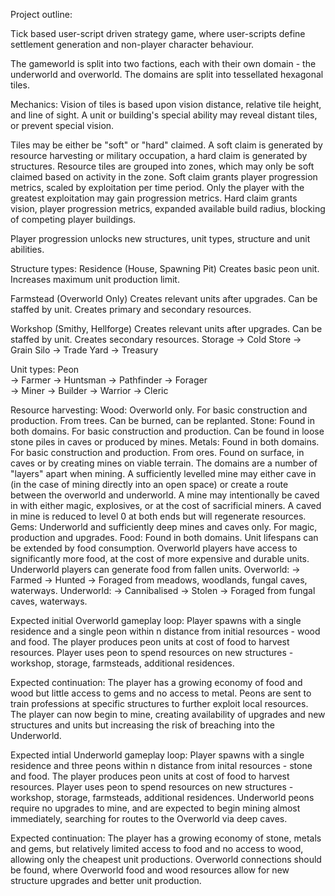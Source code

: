 Project outline:

Tick based user-script driven strategy game, where user-scripts define settlement generation and non-player character behaviour.

The gameworld is split into two factions, each with their own domain - the underworld and overworld. The domains are split into tessellated hexagonal tiles.

Mechanics:
Vision of tiles is based upon vision distance, relative tile height, and line of sight. A unit or building's special ability may reveal distant tiles, or prevent special vision.

Tiles may be either be "soft" or "hard" claimed. A soft claim is generated by resource harvesting or military occupation, a hard claim is generated by structures.
Resource tiles are grouped into zones, which may only be soft claimed based on activity in the zone.
Soft claim grants player progression metrics, scaled by exploitation per time period. Only the player with the greatest exploitation may gain progression metrics.
Hard claim grants vision, player progression metrics, expanded available build radius, blocking of competing player buildings.

Player progression unlocks new structures, unit types, structure and unit abilities.

Structure types:
Residence (House, Spawning Pit)
    Creates basic peon unit.
    Increases maximum unit production limit.

Farmstead (Overworld Only)
    Creates relevant units after upgrades.
    Can be staffed by unit.
    Creates primary and secondary resources.

Workshop (Smithy, Hellforge)
    Creates relevant units after upgrades.
    Can be staffed by unit.
    Creates secondary resources.
Storage
        -> Cold Store
        -> Grain Silo
        -> Trade Yard
        -> Treasury

Unit types:
Peon  
        -> Farmer 
        -> Huntsman     -> Pathfinder
        -> Forager      
        -> Miner
        -> Builder 
        -> Warrior
        -> Cleric


Resource harvesting:
Wood:
    Overworld only.
    For basic construction and production.
    From trees. Can be burned, can be replanted.
Stone:
    Found in both domains.
    For basic construction and production.
    Can be found in loose stone piles in caves or produced by mines.
Metals:
    Found in both domains.
    For basic construction and production.
    From ores. Found on surface, in caves or by creating mines on viable terrain.
    The domains are a number of "layers" apart when mining. A sufficiently levelled mine may either cave in (in the case of mining directly into an open space) or create a route between the overworld and underworld. A mine may intentionally be caved in with either magic, explosives, or at the cost of sacrificial miners. A caved in mine is reduced to level 0 at both ends but will regenerate resources.
Gems:
    Underworld and sufficiently deep mines and caves only.
    For magic, production and upgrades.
Food:
    Found in both domains.
    Unit lifespans can be extended by food consumption.
    Overworld players have access to significantly more food, at the cost of more expensive and durable units.
    Underworld players can generate food from fallen units.
    Overworld:
            -> Farmed
            -> Hunted
            -> Foraged from meadows, woodlands, fungal caves, waterways.
    Underworld:
            -> Cannibalised
            -> Stolen
            -> Foraged from fungal caves, waterways.


Expected initial Overworld gameplay loop:
Player spawns with a single residence and a single peon within n distance from initial resources - wood and food.
The player produces peon units at cost of food to harvest resources.
Player uses peon to spend resources on new structures - workshop, storage, farmsteads, additional residences.

Expected continuation:
The player has a growing economy of food and wood but little access to gems and no access to metal.
Peons are sent to train professions at specific structures to further exploit local resources.
The player can now begin to mine, creating availability of upgrades and new structures and units but increasing the risk of breaching into the Underworld.

Expected intial Underworld gameplay loop:
Player spawns with a single residence and three peons within n distance from inital resources - stone and food.
The player produces peon units at cost of food to harvest resources.
Player uses peon to spend resources on new structures - workshop, storage, farmsteads, additional residences.
Underworld peons require no upgrades to mine, and are expected to begin mining almost immediately, searching for routes to the Overworld via deep caves.

Expected continuation:
The player has a growing economy of stone, metals and gems, but relatively limited access to food and no access to wood, allowing only the cheapest unit productions.
Overworld connections should be found, where Overworld food and wood resources allow for new structure upgrades and better unit production.
